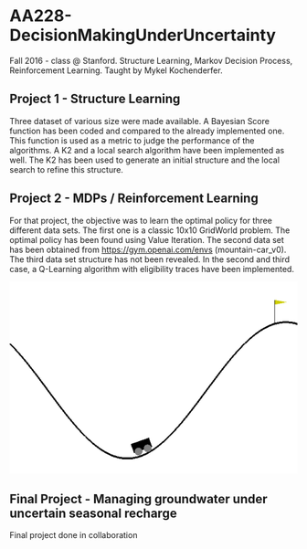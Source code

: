 AA228-DecisionMakingUnderUncertainty
======================
Fall 2016 - class @ Stanford. Structure Learning, Markov Decision Process, Reinforcement Learning. Taught by Mykel Kochenderfer.

## Project 1 - Structure Learning
Three dataset of various size were made available. A Bayesian Score function has been coded and compared to the already implemented one. This function is used as a metric to judge the performance of the algorithms. A K2 and a local search algorithm have been implemented as well. The K2 has been used to generate an initial structure and the local search to refine this structure. 

## Project 2 - MDPs / Reinforcement Learning 
For that project, the objective was to learn the optimal policy for three different data sets. The first one is a classic 10x10 GridWorld problem. The optimal policy has been found using Value Iteration. The second data set has been obtained from https://gym.openai.com/envs (mountain-car_v0). The third data set structure has not been revealed. In the second and third case, a Q-Learning algorithm with eligibility traces have been implemented. 

![demo](modelLearning/images/thos.gif)

## Final Project - Managing groundwater under uncertain seasonal recharge
Final project done in collaboration 
